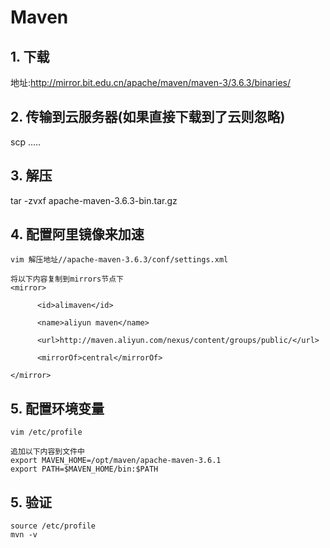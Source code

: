 # Maven

## 1. 下载
地址:http://mirror.bit.edu.cn/apache/maven/maven-3/3.6.3/binaries/
## 2. 传输到云服务器(如果直接下载到了云则忽略)

scp .....
## 3. 解压
tar -zvxf apache-maven-3.6.3-bin.tar.gz
## 4. 配置阿里镜像来加速
```
vim 解压地址//apache-maven-3.6.3/conf/settings.xml
```
```
将以下内容复制到mirrors节点下
<mirror>

      <id>alimaven</id>

      <name>aliyun maven</name>

      <url>http://maven.aliyun.com/nexus/content/groups/public/</url>

      <mirrorOf>central</mirrorOf>       

</mirror>
```
## 5. 配置环境变量
```
vim /etc/profile
```

```
追加以下内容到文件中
export MAVEN_HOME=/opt/maven/apache-maven-3.6.1
export PATH=$MAVEN_HOME/bin:$PATH
```
## 5. 验证
```
source /etc/profile
mvn -v
```